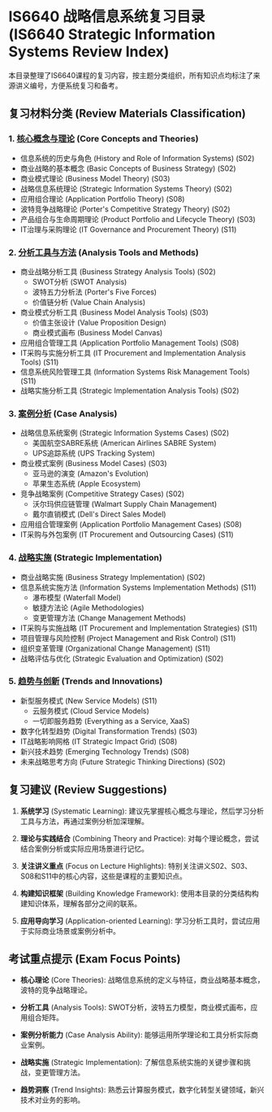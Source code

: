 # IS6640 战略信息系统复习目录 (IS6640 Strategic Information Systems Review Index)

本目录整理了IS6640课程的复习内容，按主题分类组织，所有知识点均标注了来源讲义编号，方便系统复习和备考。

## 复习材料分类 (Review Materials Classification)

### 1. [核心概念与理论](./1_核心概念与理论.md) (Core Concepts and Theories)
- 信息系统的历史与角色 (History and Role of Information Systems) (S02)
- 商业战略的基本概念 (Basic Concepts of Business Strategy) (S02)
- 商业模式理论 (Business Model Theory) (S03)
- 战略信息系统理论 (Strategic Information Systems Theory) (S02)
- 应用组合理论 (Application Portfolio Theory) (S08)
- 波特竞争战略理论 (Porter's Competitive Strategy Theory) (S02)
- 产品组合与生命周期理论 (Product Portfolio and Lifecycle Theory) (S03)
- IT治理与采购理论 (IT Governance and Procurement Theory) (S11)

### 2. [分析工具与方法](./2_分析工具与方法.md) (Analysis Tools and Methods)
- 商业战略分析工具 (Business Strategy Analysis Tools) (S02)
  - SWOT分析 (SWOT Analysis)
  - 波特五力分析法 (Porter's Five Forces)
  - 价值链分析 (Value Chain Analysis)
- 商业模式分析工具 (Business Model Analysis Tools) (S03)
  - 价值主张设计 (Value Proposition Design)
  - 商业模式画布 (Business Model Canvas)
- 应用组合管理工具 (Application Portfolio Management Tools) (S08)
- IT采购与实施分析工具 (IT Procurement and Implementation Analysis Tools) (S11)
- 信息系统风险管理工具 (Information Systems Risk Management Tools) (S11)
- 战略实施分析工具 (Strategic Implementation Analysis Tools) (S02)

### 3. [案例分析](./3_案例分析.md) (Case Analysis)
- 战略信息系统案例 (Strategic Information Systems Cases) (S02)
  - 美国航空SABRE系统 (American Airlines SABRE System)
  - UPS追踪系统 (UPS Tracking System)
- 商业模式案例 (Business Model Cases) (S03)
  - 亚马逊的演变 (Amazon's Evolution)
  - 苹果生态系统 (Apple Ecosystem)
- 竞争战略案例 (Competitive Strategy Cases) (S02)
  - 沃尔玛供应链管理 (Walmart Supply Chain Management)
  - 戴尔直销模式 (Dell's Direct Sales Model)
- 应用组合管理案例 (Application Portfolio Management Cases) (S08)
- IT采购与外包案例 (IT Procurement and Outsourcing Cases) (S11)

### 4. [战略实施](./4_战略实施.md) (Strategic Implementation)
- 商业战略实施 (Business Strategy Implementation) (S02)
- 信息系统实施方法 (Information Systems Implementation Methods) (S11)
  - 瀑布模型 (Waterfall Model)
  - 敏捷方法论 (Agile Methodologies)
  - 变更管理方法 (Change Management Methods)
- IT采购与实施战略 (IT Procurement and Implementation Strategies) (S11)
- 项目管理与风险控制 (Project Management and Risk Control) (S11)
- 组织变革管理 (Organizational Change Management) (S11)
- 战略评估与优化 (Strategic Evaluation and Optimization) (S02)

### 5. [趋势与创新](./5_趋势与创新.md) (Trends and Innovations)
- 新型服务模式 (New Service Models) (S11)
  - 云服务模式 (Cloud Service Models)
  - 一切即服务趋势 (Everything as a Service, XaaS)
- 数字化转型趋势 (Digital Transformation Trends) (S03)
- IT战略影响网格 (IT Strategic Impact Grid) (S08)
- 新兴技术趋势 (Emerging Technology Trends) (S08)
- 未来战略思考方向 (Future Strategic Thinking Directions) (S02)

## 复习建议 (Review Suggestions)

1. **系统学习** (Systematic Learning): 建议先掌握核心概念与理论，然后学习分析工具与方法，再通过案例分析加深理解。

2. **理论与实践结合** (Combining Theory and Practice): 对每个理论概念，尝试结合案例分析或实际应用场景进行记忆。

3. **关注讲义重点** (Focus on Lecture Highlights): 特别关注讲义S02、S03、S08和S11中的核心内容，这些是课程的主要知识点。

4. **构建知识框架** (Building Knowledge Framework): 使用本目录的分类结构构建知识体系，理解各部分之间的联系。

5. **应用导向学习** (Application-oriented Learning): 学习分析工具时，尝试应用于实际商业场景或案例分析中。

## 考试重点提示 (Exam Focus Points)

- **核心理论** (Core Theories): 战略信息系统的定义与特征，商业战略基本概念，波特的竞争战略理论。

- **分析工具** (Analysis Tools): SWOT分析，波特五力模型，商业模式画布，应用组合矩阵。

- **案例分析能力** (Case Analysis Ability): 能够运用所学理论和工具分析实际商业案例。

- **战略实施** (Strategic Implementation): 了解信息系统实施的关键步骤和挑战，变更管理方法。

- **趋势洞察** (Trend Insights): 熟悉云计算服务模式，数字化转型关键领域，新兴技术对业务的影响。 